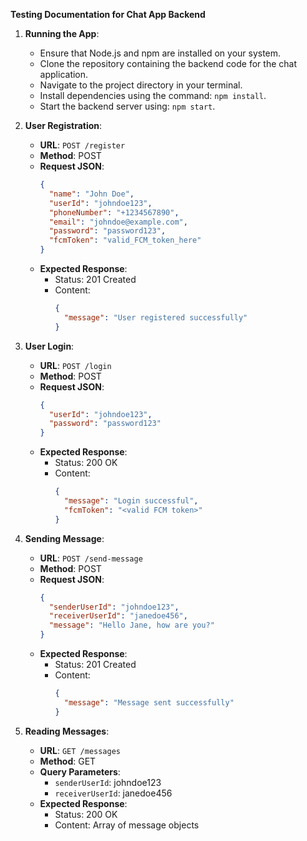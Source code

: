 **Testing Documentation for Chat App Backend**

1. **Running the App**:
   - Ensure that Node.js and npm are installed on your system.
   - Clone the repository containing the backend code for the chat application.
   - Navigate to the project directory in your terminal.
   - Install dependencies using the command: `npm install`.
   - Start the backend server using: `npm start`.

2. **User Registration**:
   - **URL**: `POST /register`
   - **Method**: POST
   - **Request JSON**:
     ```json
     {
       "name": "John Doe",
       "userId": "johndoe123",
       "phoneNumber": "+1234567890",
       "email": "johndoe@example.com",
       "password": "password123",
       "fcmToken": "valid_FCM_token_here"
     }
     ```
   - **Expected Response**:
     - Status: 201 Created
     - Content:
       ```json
       {
         "message": "User registered successfully"
       }
       ```

3. **User Login**:
   - **URL**: `POST /login`
   - **Method**: POST
   - **Request JSON**:
     ```json
     {
       "userId": "johndoe123",
       "password": "password123"
     }
     ```
   - **Expected Response**:
     - Status: 200 OK
     - Content:
       ```json
       {
         "message": "Login successful",
         "fcmToken": "<valid FCM token>"
       }
       ```

4. **Sending Message**:
   - **URL**: `POST /send-message`
   - **Method**: POST
   - **Request JSON**:
     ```json
     {
       "senderUserId": "johndoe123",
       "receiverUserId": "janedoe456",
       "message": "Hello Jane, how are you?"
     }
     ```
   - **Expected Response**:
     - Status: 201 Created
     - Content:
       ```json
       {
         "message": "Message sent successfully"
       }
       ```

5. **Reading Messages**:
   - **URL**: `GET /messages`
   - **Method**: GET
   - **Query Parameters**:
     - `senderUserId`: johndoe123
     - `receiverUserId`: janedoe456
   - **Expected Response**:
     - Status: 200 OK
     - Content: Array of message objects
